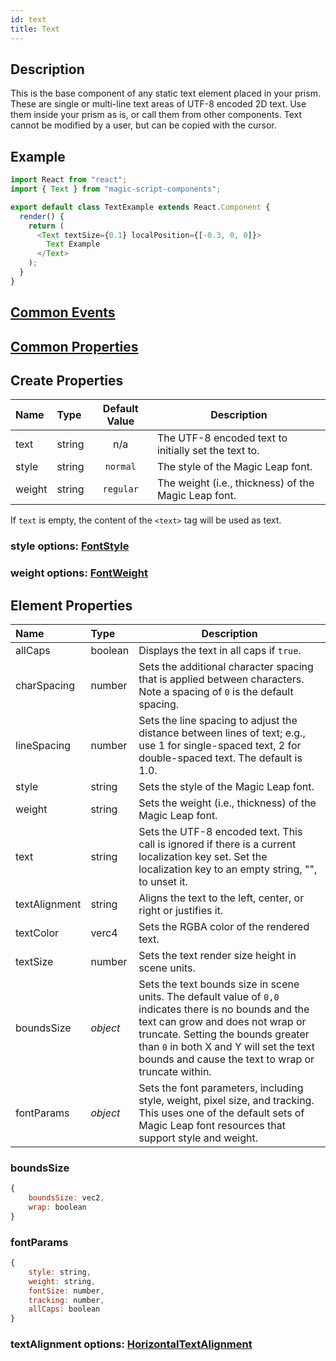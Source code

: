 ```yaml
---
id: text
title: Text
---
```


## Description

This is the base component of any static text element placed in your prism. These are single or multi-line text areas of UTF-8 encoded 2D text. Use them inside your prism as is, or call them from other components. Text cannot be modified by a user, but can be copied with the cursor.

## Example

```javascript
import React from "react";
import { Text } from "magic-script-components";

export default class TextExample extends React.Component {
  render() {
    return (
      <Text textSize={0.1} localPosition={[-0.3, 0, 0]}>
        Text Example
      </Text>
    );
  }
}
```

## [Common Events](../events/CommonEvents.md)

## [Common Properties](../types/Properties.md)

## Create Properties

| Name   | Type   | Default Value | Description                                          |
| :----- | :----- | :-----------: | ---------------------------------------------------- |
| text   | string |      n/a      | The UTF-8 encoded text to initially set the text to. |
| style  | string |   `normal`    | The style of the Magic Leap font.                    |
| weight | string |   `regular`   | The weight (i.e., thickness) of the Magic Leap font. |

If `text` is empty, the content of the `<text>` tag will be used as text.

### style options: [FontStyle](../types/FontStyle.md)

### weight options: [FontWeight](../types/FontWeight.md)

## Element Properties

| Name          | Type     | Description                                                                                                                                                                                                                                                                        |
| :------------ | :------- | ---------------------------------------------------------------------------------------------------------------------------------------------------------------------------------------------------------------------------------------------------------------------------------- |
| allCaps       | boolean  | Displays the text in all caps if `true`.                                                                                                                                                                                                                                           |
| charSpacing   | number   | Sets the additional character spacing that is applied between characters. Note a spacing of `0` is the default spacing.                                                                                                                                                            |
| lineSpacing   | number   | Sets the line spacing to adjust the distance between lines of text; e.g., use 1 for single-spaced text, 2 for double-spaced text. The default is 1.0.                                                                                                                              |
| style         | string   | Sets the style of the Magic Leap font.                                                                                                                                                                                                                                             |
| weight        | string   | Sets the weight (i.e., thickness) of the Magic Leap font.                                                                                                                                                                                                                          |
| text          | string   | Sets the UTF-8 encoded text. This call is ignored if there is a current localization key set. Set the localization key to an empty string, "", to unset it.                                                                                                                        |
| textAlignment | string   | Aligns the text to the left, center, or right or justifies it.                                                                                                                                                                                                                     |
| textColor     | verc4    | Sets the RGBA color of the rendered text.                                                                                                                                                                                                                                          |
| textSize      | number   | Sets the text render size height in scene units.                                                                                                                                                                                                                                   |
| boundsSize    | _object_ | Sets the text bounds size in scene units. The default value of `0,0` indicates there is no bounds and the text can grow and does not wrap or truncate. Setting the bounds greater than `0` in both X and Y will set the text bounds and cause the text to wrap or truncate within. |
| fontParams    | _object_ | Sets the font parameters, including style, weight, pixel size, and tracking. This uses one of the default sets of Magic Leap font resources that support style and weight.                                                                                                         |

### boundsSize

```javascript
{
    boundsSize: vec2,
    wrap: boolean
}
```

### fontParams

```javascript
{
    style: string,
    weight: string,
    fontSize: number,
    tracking: number,
    allCaps: boolean
}
```

### textAlignment options: [HorizontalTextAlignment](../types/HorizontalTextAlignment.md)
